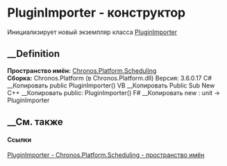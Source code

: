 # PluginImporter - конструктор
Инициализирует новый экземпляр класса
[PluginImporter](T_Chronos_Platform_Scheduling_PluginImporter.htm)
##  __Definition
 **Пространство имён:**
[Chronos.Platform.Scheduling](N_Chronos_Platform_Scheduling.htm)  
 **Сборка:** Chronos.Platform (в Chronos.Platform.dll) Версия: 3.6.0.17
C# __Копировать
     public PluginImporter()
VB __Копировать
     Public Sub New
C++ __Копировать
     public:
    PluginImporter()
F# __Копировать
     new : unit -> PluginImporter
##  __См. также
#### Ссылки
[PluginImporter - ](T_Chronos_Platform_Scheduling_PluginImporter.htm)
[Chronos.Platform.Scheduling - пространство
имён](N_Chronos_Platform_Scheduling.htm)
